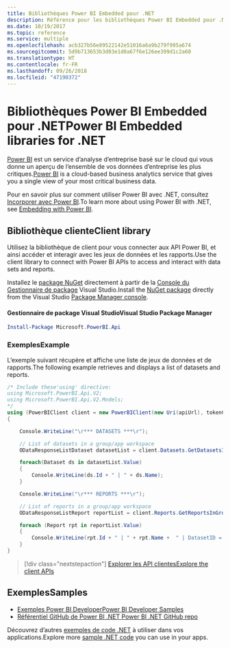 ```yaml
---
title: Bibliothèques Power BI Embedded pour .NET
description: Référence pour les bibliothèques Power BI Embedded pour .NET
ms.date: 10/19/2017
ms.topic: reference
ms.service: multiple
ms.openlocfilehash: acb327b56e89522142e51016a6a9b279f995a674
ms.sourcegitcommit: 5d9b713653b3d03e1d0a67f6e126ee399d1c2a60
ms.translationtype: HT
ms.contentlocale: fr-FR
ms.lasthandoff: 09/26/2018
ms.locfileid: "47190372"
---
```

# <a name="power-bi-embedded-libraries-for-net"></a><span data-ttu-id="de7b9-103">Bibliothèques Power BI Embedded pour .NET</span><span class="sxs-lookup"><span data-stu-id="de7b9-103">Power BI Embedded libraries for .NET</span></span>

<span data-ttu-id="de7b9-104">[Power BI](https://powerbi.microsoft.com/) est un service d’analyse d’entreprise basé sur le cloud qui vous donne un aperçu de l’ensemble de vos données d’entreprise les plus critiques.</span><span class="sxs-lookup"><span data-stu-id="de7b9-104">[Power BI](https://powerbi.microsoft.com/) is a cloud-based business analytics service that gives you a single view of your most critical business data.</span></span>

<span data-ttu-id="de7b9-105">Pour en savoir plus sur comment utiliser Power BI avec .NET, consultez [Incorporer avec Power BI](https://powerbi.microsoft.com/en-us/documentation/powerbi-developer-embedding/).</span><span class="sxs-lookup"><span data-stu-id="de7b9-105">To learn more about using Power BI with .NET, see [Embedding with Power BI](https://powerbi.microsoft.com/en-us/documentation/powerbi-developer-embedding/).</span></span>

## <a name="client-library"></a><span data-ttu-id="de7b9-106">Bibliothèque cliente</span><span class="sxs-lookup"><span data-stu-id="de7b9-106">Client library</span></span>

<span data-ttu-id="de7b9-107">Utilisez la bibliothèque de client pour vous connecter aux API Power BI, et ainsi accéder et interagir avec les jeux de données et les rapports.</span><span class="sxs-lookup"><span data-stu-id="de7b9-107">Use the client library to connect with Power BI APIs to access and interact with data sets and reports.</span></span>

<span data-ttu-id="de7b9-108">Installez le [package NuGet](https://www.nuget.org/packages/Microsoft.PowerBI.Api) directement à partir de la [Console du Gestionnaire de package][PackageManager] Visual Studio.</span><span class="sxs-lookup"><span data-stu-id="de7b9-108">Install the [NuGet package](https://www.nuget.org/packages/Microsoft.PowerBI.Api) directly from the Visual Studio [Package Manager console][PackageManager].</span></span>

#### <a name="visual-studio-package-manager"></a><span data-ttu-id="de7b9-109">Gestionnaire de package Visual Studio</span><span class="sxs-lookup"><span data-stu-id="de7b9-109">Visual Studio Package Manager</span></span>

```powershell
Install-Package Microsoft.PowerBI.Api
```

### <a name="example"></a><span data-ttu-id="de7b9-110">Exemples</span><span class="sxs-lookup"><span data-stu-id="de7b9-110">Example</span></span>

<span data-ttu-id="de7b9-111">L’exemple suivant récupère et affiche une liste de jeux de données et de rapports.</span><span class="sxs-lookup"><span data-stu-id="de7b9-111">The following example retrieves and displays a list of datasets and reports.</span></span>

```csharp
/* Include these'using' directive:
using Microsoft.PowerBI.Api.V2;
using Microsoft.PowerBI.Api.V2.Models;
*/
using (PowerBIClient client = new PowerBIClient(new Uri(apiUrl), tokenCredentials))
{

    Console.WriteLine("\r*** DATASETS ***\r");

    // List of datasets in a group/app workspace
    ODataResponseListDataset datasetList = client.Datasets.GetDatasetsInGroup(groupId);

    foreach(Dataset ds in datasetList.Value)
    {
        Console.WriteLine(ds.Id + " | " + ds.Name);
    }

    Console.WriteLine("\r*** REPORTS ***\r");

    // List of reports in a group/app workspace
    ODataResponseListReport reportList = client.Reports.GetReportsInGroup(groupId);

    foreach (Report rpt in reportList.Value)
    {
        Console.WriteLine(rpt.Id + " | " + rpt.Name +  " | DatasetID = " + rpt.DatasetId);
    }
}
```

> [!div class="nextstepaction"]
> [<span data-ttu-id="de7b9-112">Explorer les API clientes</span><span class="sxs-lookup"><span data-stu-id="de7b9-112">Explore the client APIs</span></span>](https://powerbi.microsoft.com/documentation/powerbi-developer-rest-api-reference/)

## <a name="samples"></a><span data-ttu-id="de7b9-113">Exemples</span><span class="sxs-lookup"><span data-stu-id="de7b9-113">Samples</span></span>

* [<span data-ttu-id="de7b9-114">Exemples Power BI Developer</span><span class="sxs-lookup"><span data-stu-id="de7b9-114">Power BI Developer Samples</span></span>](https://github.com/Microsoft/PowerBI-Developer-Samples)
* [<span data-ttu-id="de7b9-115">Référentiel GitHub de Power BI .NET </span><span class="sxs-lookup"><span data-stu-id="de7b9-115">Power BI .NET GitHub repo</span></span>](https://github.com/Microsoft/PowerBI-CSharp)

<span data-ttu-id="de7b9-116">Découvrez d’autres [exemples de code .NET](https://azure.microsoft.com/resources/samples/?platform=dotnet) à utiliser dans vos applications.</span><span class="sxs-lookup"><span data-stu-id="de7b9-116">Explore more [sample .NET code](https://azure.microsoft.com/resources/samples/?platform=dotnet) you can use in your apps.</span></span>

[PackageManager]: https://docs.microsoft.com/nuget/tools/package-manager-console
